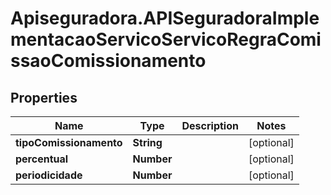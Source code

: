 # Apiseguradora.APISeguradoraImplementacaoServicoServicoRegraComissaoComissionamento

## Properties
Name | Type | Description | Notes
------------ | ------------- | ------------- | -------------
**tipoComissionamento** | **String** |  | [optional] 
**percentual** | **Number** |  | [optional] 
**periodicidade** | **Number** |  | [optional] 


